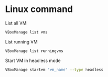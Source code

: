 # Linux command

List all VM

```sh
VBoxManage list vms
```

List running VM

```sh
VBoxManage list runningvms
```

Start VM in headless mode

```sh
VBoxManage startvm "vm_name" --type headless
```
